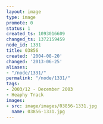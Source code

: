 ```yaml
---
layout: image
type: image
promote: 0
status: 1
created_ts: 1093016609
changed_ts: 1372159459
node_id: 1331
title: 03856
created: '2004-08-20'
changed: '2013-06-25'
aliases:
- "/node/1331/"
permalink: "/node/1331/"
tags:
- 2003/12 - December 2003
- Heaphy Track
images:
- src: image/images/03856-1331.jpg
  name: 03856-1331.jpg
---
```


